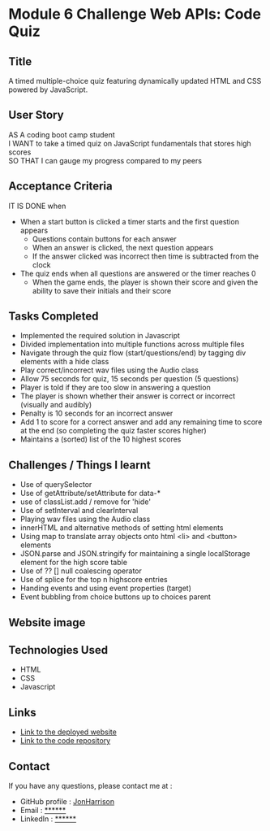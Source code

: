 # Module 6 Challenge Web APIs: Code Quiz

## Title

A timed multiple-choice quiz featuring dynamically updated HTML and CSS powered by JavaScript.

## User Story

AS A coding boot camp student<br>
I WANT to take a timed quiz on JavaScript fundamentals that stores high scores<br>
SO THAT I can gauge my progress compared to my peers<br>

## Acceptance Criteria

IT IS DONE when 

  * When a start button is clicked a timer starts and the first question appears
    * Questions contain buttons for each answer
    * When an answer is clicked, the next question appears
    * If the answer clicked was incorrect then time is subtracted from the clock
  * The quiz ends when all questions are answered or the timer reaches 0
    * When the game ends, the player is shown their score and given the ability to save their initials and their score
  
## Tasks Completed

* Implemented the required solution in Javascript
* Divided implementation into multiple functions across multiple files
* Navigate through the quiz flow (start/questions/end) by tagging div elements with a hide class
* Play correct/incorrect wav files using the Audio class
* Allow 75 seconds for quiz, 15 seconds per question (5 questions)
* Player is told if they are too slow in answering a question
* The player is shown whether their answer is correct or incorrect (visually and audibly)
* Penalty is 10 seconds for an incorrect answer
* Add 1 to score for a correct answer and add any remaining time to score at the end (so completing the quiz faster scores higher)
* Maintains a (sorted) list of the 10 highest scores

## Challenges / Things I learnt

* Use of querySelector
* Use of getAttribute/setAttribute for data-*
* use of classList.add / remove for 'hide'
* Use of setInterval and clearInterval
* Playing wav files using the Audio class
* innerHTML and alternative methods of setting html elements
* Using map to translate array objects onto html \<li\> and \<button\> elements
* JSON.parse and JSON.stringify for maintaining a single localStorage element for the high score table
* Use of ?? [] null coalescing operator
* Use of splice for the top n highscore entries
* Handing events and using event properties (target)
* Event bubbling from choice buttons up to choices parent

## Website image



## Technologies Used

- HTML
- CSS
- Javascript

## Links

* [Link to the deployed website](https://jonharrison.github.io/code-quiz/)
* [Link to the code repository](https://github.com/JonHarrison/code-quiz)

## Contact

If you have any questions, please contact me at :

* GitHub profile : [JonHarrison](https://github.com/JonHarrison)
* Email : [******]()
* LinkedIn : [******]()

